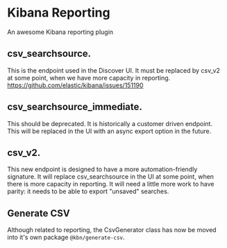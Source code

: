 # Kibana Reporting

An awesome Kibana reporting plugin

## csv_searchsource. 
This is the endpoint used in the Discover UI. It must be replaced by csv_v2 at some point, when we have more capacity in reporting. https://github.com/elastic/kibana/issues/151190
## csv_searchsource_immediate. 
This should be deprecated. It is historically a customer driven endpoint.  This will be replaced in the UI with an async export option in the future. 
## csv_v2. 
This new endpoint is designed to have a more automation-friendly signature. It will replace csv_searchsource in the UI at some point, when there is more capacity in reporting. It will need a little more work to have parity: it needs to be able to export "unsaved" searches.

## Generate CSV
Although related to reporting, the CsvGenerator class has now be moved into it's own package `@kbn/generate-csv`. 
